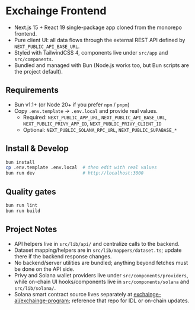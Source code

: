 Exchainge Frontend
==================
- Next.js 15 + React 19 single-package app cloned from the monorepo frontend.
- Pure client UI: all data flows through the external REST API defined by `NEXT_PUBLIC_API_BASE_URL`.
- Styled with TailwindCSS 4, components live under `src/app` and `src/components`.
- Bundled and managed with Bun (Node.js works too, but Bun scripts are the project default).

## Requirements
- Bun v1.1+ (or Node 20+ if you prefer `npm` / `pnpm`)
- Copy `.env.template` → `.env.local` and provide real values.
  - Required: `NEXT_PUBLIC_APP_URL`, `NEXT_PUBLIC_API_BASE_URL`, `NEXT_PUBLIC_PRIVY_APP_ID`, `NEXT_PUBLIC_PRIVY_CLIENT_ID`
  - Optional: `NEXT_PUBLIC_SOLANA_RPC_URL`, `NEXT_PUBLIC_SUPABASE_*`

## Install & Develop
```bash
bun install
cp .env.template .env.local  # then edit with real values
bun run dev                  # http://localhost:3000
```

## Quality gates
```bash
bun run lint
bun run build
```

## Project Notes
- API helpers live in `src/lib/api/` and centralize calls to the backend.
- Dataset mapping/helpers are in `src/lib/mappers/dataset.ts`; update there if the backend response changes.
- No backend/server utilities are bundled; anything beyond fetches must be done on the API side.
- Privy and Solana wallet providers live under `src/components/providers`, while on-chain UI hooks/components live in `src/components/solana` and `src/lib/solana/`.
- Solana smart contract source lives separately at [exchainge-ai/exchainge-program](https://github.com/exchainge-ai/exchainge-program); reference that repo for IDL or on-chain updates.
